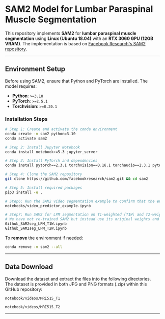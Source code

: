 # **SAM2 Model for Lumbar Paraspinal Muscle Segmentation**

This repository implements **SAM2** for **lumbar paraspinal muscle segmentation** using **Linux (Ubuntu 18.04)** with an **RTX 3060 GPU (12GB VRAM)**. The implementation is based on [Facebook Research's SAM2 repository](https://github.com/facebookresearch/sam2).

---

## **Environment Setup**

Before using SAM2, ensure that Python and PyTorch are installed. The model requires:

- **Python**: `>=3.10`
- **PyTorch**: `>=2.5.1`
- **Torchvision**: `>=0.20.1`

### **Installation Steps**
```bash
# Step 1: Create and activate the conda environment
conda create -n sam2 python=3.10
conda activate sam2

# Step 2: Install Jupyter Notebook
conda install notebook>=5.3 jupyter_server

# Step 3: Install PyTorch and dependencies
conda install pytorch==2.3.1 torchvision==0.18.1 torchaudio==2.3.1 pytorch-cuda=11.8 -c pytorch -c nvidia

# Step 4: Clone the SAM2 repository
git clone https://github.com/facebookresearch/sam2.git && cd sam2

# Step 5: Install required packages
pip3 install -e .

# Step6: Run the SAM2 video segmentation example to confirm that the environment and file structure are correctly set up:
notebooks/video_predictor_example.ipynb

# Step7: Run SAM2 for LPM segmentation on T1-weighted (T1W) and T2-weighted (T2W) MRI images in a training-free manner.
# We have not re-trained SAM2 but instead use its original weights and implementation code with our LPM dataset.
Github_SAM2seg_LPM_T1W.ipynb
Github_SAM2seg_LPM_T2W.ipynb

```

To **remove** the environment if needed:
```bash
conda remove -n sam2 --all
```

---

## **Data Download**
Download the dataset and extract the files into the following directories. The dataset is provided in both JPG and PNG formats (.zip) within this GitHub repository:

```
notebook/videos/MRI515_T1

notebook/videos/MRI515_T2
```

---
